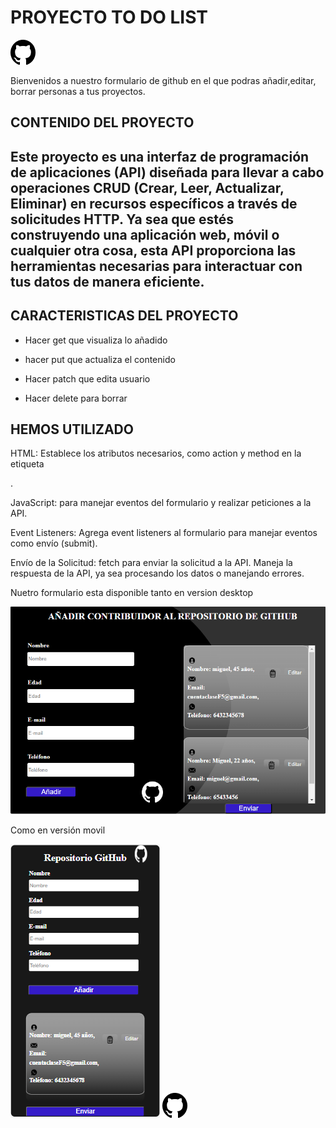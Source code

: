   <h1>PROYECTO TO DO LIST</h1>
 <img src="../public/logogithub.png">

  <p>Bienvenidos a nuestro  formulario  de github en el que podras añadir,editar, borrar personas a tus  proyectos.</p>
  
  <h2>CONTENIDO DEL PROYECTO<H2>
  <p> Este proyecto es una interfaz de programación de aplicaciones (API) diseñada para llevar a cabo operaciones CRUD (Crear, Leer, Actualizar, Eliminar) en recursos específicos a través de solicitudes HTTP. Ya sea que estés construyendo una aplicación web, móvil o cualquier otra cosa, esta API proporciona las herramientas necesarias para interactuar con tus datos de manera eficiente.</p>

  
<h2>CARACTERISTICAS DEL PROYECTO</h2>

* <p>Hacer get que visualiza lo añadido </p>
* <p>hacer put que actualiza el contenido</P>
* <p>Hacer patch que edita usuario </p>
* <p>Hacer delete para borrar</p>

<h2>HEMOS UTILIZADO</h2>
<p>HTML: Establece los atributos necesarios, como action y method en la etiqueta <form>.

JavaScript:  para manejar eventos del formulario y realizar peticiones a la API. 

Event Listeners: Agrega event listeners al formulario para manejar eventos como envío (submit).


Envío de la Solicitud: fetch para enviar la solicitud a la API. Maneja la respuesta de la API, ya sea procesando los datos o manejando errores.</p>

Nuetro formulario esta disponible tanto en version desktop 


<img src="../public/desktop.png">


Como en versión movil

<img src="../public/movil.png">


<img src="../public/logogithub.png">
